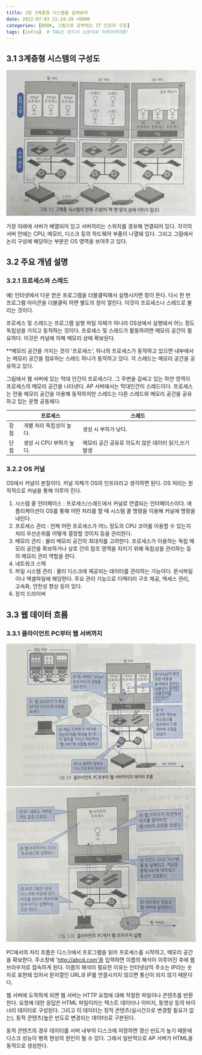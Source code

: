 ```yaml
---
title: 3장 3계층형 시스템을 살펴보자
date: 2022-07-03 21:24:39 +0900
categories: [BOOK, 그림으로 공부하는 IT 인프라 구조]
tags: [infra]  # TAG는 반드시 소문자로 이루어져야함!
---
```


## 3.1 3계층형 시스템의 구성도
<img src="/assets/img/posting_img/book/그림%20IT%20인프라/3계층구성.jpeg" width="700px">

가장 아래에 서버가 배열되어 있고 서버끼리는 스위치를 경유해 연결되어 있다. 각각의 서버 안에는 CPU, 메모리, 디스크 등의 하드웨어 부품이 나열돼 있다. 그리고 그림에서 논리 구성에 해당하는 부분은 OS 영역을 보여주고 있다.

## 3.2 주요 개념 설명
### 3.2.1 프로세스와 스레드
예) 인터넷에서 다운 받은 프로그램을 더블클릭해서 실행시키면 창이 뜬다. 다시 한 번 프로그램 아이콘을 더블클릭 하면 별도의 창이 열린다. 이것이 프로세스나 스레드로 불리는 것이다.

프로세스 및 스레드는 프로그램 실행 파일 자체가 아니라 OS상에서 실행돼서 어느 정도 독립성을 가지고 동작하는 것이다. 프로세스 및 스레드가 활동하려면 메모리 공간이 필요하다. 이것은 커널에 의해 메모리 상에 확보된다.

**메모리 공간을 가지는 것이 '프로세스', 하나의 프로세스가 동작하고 있으면 내부에서는 메모리 공간을 점유하는 스레드 하나가 동작하고 있다. 각 스레드는 메모리 공간을 공유하고 있다.

그림에서 웹 서버에 있는 막대 인간이 프로세스다. 그 주변을 감싸고 있는 하얀 영역이 프로세스의 메모리 공간을 나타낸다. AP 서버에서는 막대인간이 스레드이다. 프로세스는 전용 메모리 공간을 이용해 동작하지만 스레드는 다른 스레드와 메모리 공간을 공유하고 있는 운명 공동체다.

|     |프로세스|스레드|
|-----|------|----|
| 장점  |개별 처리 독립성이 높다.|생성 시 부하가 낮다.|
| 단점  |생성 시 CPU 부하가 높다.|메모리 공간 공유로 의도치 않은 데이터 읽기,쓰기 발생|

### 3.2.2 OS 커널
OS에서 커널이 본질이다. 커널 자체가 OS의 인프라라고 생각하면 된다. OS 처리는 원칙적으로 커널을 통해 이루어 진다.

1. 시스템 콜 인터페이스 : 프로세스/스레드에서 커널로 연결되는 인터페이스이다. 애플리케이션이 OS를 통해 어떤 처리를 할 때 시스템 콜 명령을 이용해 커널에 명령을 내린다.
2. 프로세스 관리 : 언제 어떤 프로세스가 어느 정도의 CPU 코어를 이용할 수 있는지 처리 우선순위를 어떻게 결정할 것이지 등을 관리한다.
3. 메모리 관리 : 물리 메모리 공간의 최대치를 고려한다. 프로세스가 이용하는 독립 메모리 공간을 확보하거나 상호 간의 참조 영역을 지키기 위해 독립성을 관리하는 등의 메모리 관리 역할을 한다.
4. 네트워크 스택
5. 파일 시스템 관리 : 물리 디스크에 제공되는 데이터를 관리하는 기능이다. 문서파일이나 엑셀파일에 해당한다. 주요 관리 기능으로 디렉터리 구조 제공, 액세스 관리, 고속화, 안전성 향상 등이 있다.
6. 장치 드라이버

## 3.3 웹 데이터 흐름
### 3.3.1 클라이언트 PC부터 웹 서버까지
<img src="/assets/img/posting_img/book/그림%20IT%20인프라/데이터의흐름.jpeg" width="700px">

<img src="/assets/img/posting_img/book/그림%20IT%20인프라/PC에서처리흐름.jpeg" width="700px">

PC에서의 처리 흐름은 디스크에서 프로그램을 읽어 프로세스를 시작하고, 메모리 공간을 확보한다. 주소창에 'http://abcd.com'을 입력하면 이름의 해석이 이루어진 후에 웹 브라우저로 접속하게 된다.
이름의 해석이 필요한 이유는 인터넷상의 주소는 IP라는 숫자로 표현돼 있어서 문자열인 URL과 IP를 연결시키지 않으면 통신이 되지 않기 때문이다.

웹 서버에 도착하게 되면 웹 서버는 HTTP 요청에 대해 적절한 파일이나 콘텐츠를 반환한다. 요청에 대한 응답은 HTML 파일이라는 텍스트 데이터나 이미지, 동영상 등의 바이너리 데이터로 구성된다.
그리고 이 데이터는 정적 콘텐츠(실시간으로 변경할 필요가 없는), 동적 콘텐츠(높은 빈도로 변경되는 데이터)로 구분된다.

동적 콘텐츠의 경우 데이터를 서버 내부의 디스크에 저장하면 갱신 빈도가 높기 때문에 디스크 성능이 병목 현상의 원인이 될 수 있다. 그래서 일반적으로 AP 서버가 HTML을 동적으로 생성한다.

